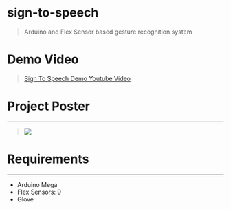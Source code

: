 # sign-to-speech
> Arduino and Flex Sensor based gesture recognition system

# Demo Video 
> [Sign To Speech Demo Youtube Video](https://www.youtube.com/watch?v=658gxcf4wj0)

# Project Poster
-----------
> ![](poster.png)

# Requirements
------------
+ Arduino Mega
+ Flex Sensors: 9
+ Glove
